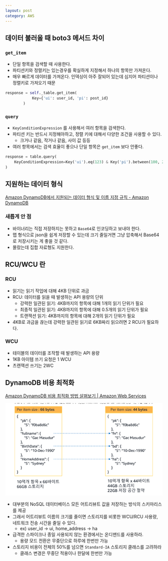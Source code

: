 ```yaml
---
layout: post
category: AWS
---
```


## 데이터 불러올 때 boto3 메서드 차이

### `get_item`

- 단일 항목을 검색할 때 사용한다.
- 파티션키와 정렬키는 있는경우를 확실하게 지정해서 하나의 항목만 가져온다.
- 매우 빠르게 데이터를 가져온다. 인덱싱이 아주 잘되어 있는데 심지어 파티션이나 정렬키로 가져오기 때문

```python
response = self._table.get_item(
            Key={'ui': user_id, 'pi': post_id}
        ) 
```

### `query`

- `KeyConditionExpression` 를 사용해서 여러 항목을 검색한다.
- 파티션 키는 반드시 지정해야하고, 정렬 키에 대해서 다양한 조건을 사용할 수 있다.
    - 크거나 같음, 작거나 같음, 사이 값 등등
- 여러 항목에서는 검색 효율이 좋으나 단일 항목은 `get_item` 보다 안좋다.

```python
response = table.query(
    KeyConditionExpression=Key('ui').eq(123) & Key('pi').between(100, 200)
)
```

## 지원하는 데이터 형식

[Amazon DynamoDB에서 지원되는 데이터 형식 및 이름 지정 규칙 - Amazon DynamoDB](https://docs.aws.amazon.com/ko_kr/amazondynamodb/latest/developerguide/HowItWorks.NamingRulesDataTypes.html)

### 새롭게 안 점

- 바이너리는 직접 저장하지는 못하고 `Base64`로 인코딩하고 보내야 한다.
- 맵 형식으로 json을 쉽게 저장할 수 있는데 크기 줄일거면 그냥 압축해서 Base64로 저장시키는 게 좋을 것 같다.
- 몰랐는데 집합 자료형도 지원한다.

## RCU/WCU 란

### RCU

- 읽기는 읽기 작업에 대해 4KB 단위로 과금
- RCU: 데이터를 읽을 때 발생하는 API 용량의 단위
    - 강력한 일관된 읽기:  4KB까지의 항목에 대해 1개의 읽기 단위가 필요
    - 최종적 일관된 읽기: 4KB까지의 항목에 대해 0.5개의 읽기 단위가 필요
    - 트랜잭션 읽기: 4KB까지의 항목에 대해 2개의 읽기 단위가 필요
- 4KB로 과금을 끊는데 강력한 일관된 읽기로 6KB짜리 읽으려면 2 RCU가 필요하다.

### WCU

- 테이블의 데이터를 조작할 때 발생하는 API 용량
- 1KB 아이템 쓰기 요청은 1 WCU
- 츠랜잭션 쓰기는 2WC

## DynamoDB 비용 최적화

[Amazon DynamoDB 비용 최적화 방법 살펴보기 | Amazon Web Services](https://aws.amazon.com/ko/blogs/tech/how-to-optimize-amazon-dynamodb-costs/)

![alt text](/assets/images/AWS/image/4/image.png)

- 대부분의 NoSQL 데이터베이스 모든 어트리뷰트 값을 저장하는 방식의 스키마리스를 제공
- 그래서 어트리뷰트 이름의 크기를 줄이면 스토리지를 비롯한 WCU/RCU 사용량, 네트워크 전송 시간을 줄일 수 있다.
    - ex) user_id → ui, home_address → ha
- 급격한 스파이크나 종일 사용되지 않는 환경에서는 온디맨드를 사용하라.
    - 용량 모드 전환은 무중단으로 하루에 한번만 가능
- 스토리지 비용이 전체의 50%를 넘으면 `Standard-IA` 스토리지 클래스를 고려하라
    - 클래스 변경은 무중단 적용이나 한달에 한번만 가능